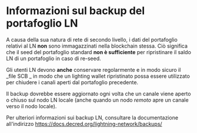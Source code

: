 # Informazioni sul backup del portafoglio LN

A causa della sua natura di rete di secondo livello, i dati del portafoglio relativi al LN **non** sono immagazzinati nella blockchain stessa. Ciò significa che il seed del portafoglio standard
**non è sufficiente** per ripristinare il saldo LN di un portafoglio in caso di re-seed.

Gli utenti LN devono **anche** conservare regolarmente e in modo sicuro il _file SCB _ in modo che
un lighting wallet ripristinato possa essere utilizzato per chiudere i canali aperti dal portafoglio precedente.

Il backup dovrebbe essere aggiornato ogni volta che un canale viene aperto o chiuso sul nodo LN locale (anche quando un nodo _remoto_ apre un canale verso il nodo locale).

Per ulteriori informazioni sui backup LN, consultare la documentazione
all'indirizzo https://docs.decred.org/lightning-network/backups/
